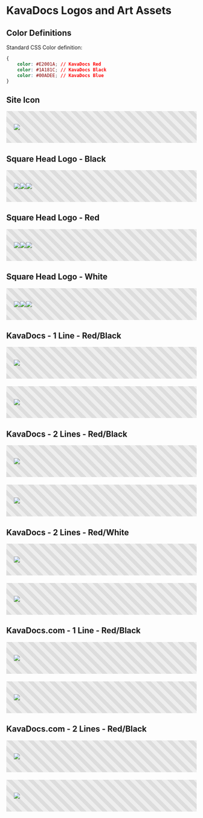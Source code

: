 ﻿# KavaDocs Logos and Art Assets

## Color Definitions

Standard CSS Color definition:

```css
{
    color: #E2001A; // KavaDocs Red
    color: #1A181C; // KavaDocs Black
    color: #00ADEE; // KavaDocs Blue
}
```

## Site Icon

<div style="background: repeating-linear-gradient(45deg, #dddddd, #dddddd 10px, #eeeeee 10px, #eeeeee 20px); padding: 20px;">

![](Assets/SiteIcon.png)

</div>

## Square Head Logo - Black

<div style="background: repeating-linear-gradient(45deg, #dddddd, #dddddd 10px, #eeeeee 10px, #eeeeee 20px); padding: 20px;">

![](Assets/kavadocs-head-black-600.png)![](Assets/kavadocs-head-black-300.png)![](Assets/kavadocs-head-black-150.png)

</div>

## Square Head Logo - Red

<div style="background: repeating-linear-gradient(45deg, #dddddd, #dddddd 10px, #eeeeee 10px, #eeeeee 20px); padding: 20px;">

![](Assets/kavadocs-head-red-600.png)![](Assets/kavadocs-head-red-300.png)![](Assets/kavadocs-head-red-150.png)

</div>

## Square Head Logo - White

<div style="background: repeating-linear-gradient(45deg, #dddddd, #dddddd 10px, #eeeeee 10px, #eeeeee 20px); padding: 20px;">

![](Assets/kavadocs-head-white-600.png)![](Assets/kavadocs-head-white-300.png)![](Assets/kavadocs-head-white-150.png)

</div>

## KavaDocs - 1 Line - Red/Black

<div style="background: repeating-linear-gradient(45deg, #dddddd, #dddddd 10px, #eeeeee 10px, #eeeeee 20px); padding: 20px; margin-bottom: 20px;">

![](Assets/kavadocs-red-black-1line-540.png)

</div>

<div style="background: repeating-linear-gradient(45deg, #dddddd, #dddddd 10px, #eeeeee 10px, #eeeeee 20px); padding: 20px;">

![](Assets/kavadocs-red-black-1line-1080.png)

</div>

## KavaDocs - 2 Lines - Red/Black

<div style="background: repeating-linear-gradient(45deg, #dddddd, #dddddd 10px, #eeeeee 10px, #eeeeee 20px); padding: 20px; margin-bottom: 20px;">

![](Assets/kavadocs-red-black-2lines-540.png)

</div>

<div style="background: repeating-linear-gradient(45deg, #dddddd, #dddddd 10px, #eeeeee 10px, #eeeeee 20px); padding: 20px;">

![](Assets/kavadocs-red-black-2lines-1080.png)

</div>

## KavaDocs - 2 Lines - Red/White

<div style="background: repeating-linear-gradient(45deg, #dddddd, #dddddd 10px, #eeeeee 10px, #eeeeee 20px); padding: 20px; margin-bottom: 20px;">

![](Assets/kavadocs-red-white-2lines-540.png)

</div>

<div style="background: repeating-linear-gradient(45deg, #dddddd, #dddddd 10px, #eeeeee 10px, #eeeeee 20px); padding: 20px;">

![](Assets/kavadocs-red-white-2lines-1080.png)

</div>

## KavaDocs.com - 1 Line - Red/Black

<div style="background: repeating-linear-gradient(45deg, #dddddd, #dddddd 10px, #eeeeee 10px, #eeeeee 20px); padding: 20px; margin-bottom: 20px;">

![](Assets/kavadocscom-red-black-1line-540.png)

</div>

<div style="background: repeating-linear-gradient(45deg, #dddddd, #dddddd 10px, #eeeeee 10px, #eeeeee 20px); padding: 20px;">

![](Assets/kavadocscom-red-black-1line-1080.png)

</div>

## KavaDocs.com - 2 Lines - Red/Black

<div style="background: repeating-linear-gradient(45deg, #dddddd, #dddddd 10px, #eeeeee 10px, #eeeeee 20px); padding: 20px; margin-bottom: 20px;">

![](Assets/kavadocscom-red-black-2lines-540.png)

</div>

<div style="background: repeating-linear-gradient(45deg, #dddddd, #dddddd 10px, #eeeeee 10px, #eeeeee 20px); padding: 20px;">

![](Assets/kavadocscom-red-black-2lines-1080.png)

</div>
